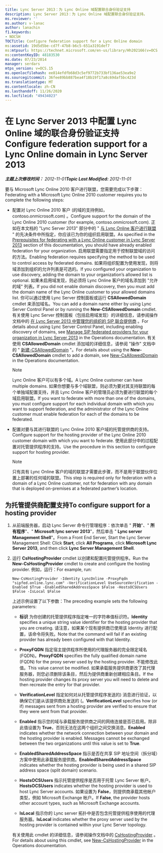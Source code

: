 ```yaml
---
title: Lync Server 2013：为 Lync Online 域配置联合身份验证支持
description: Lync Server 2013：为 Lync Online 域配置联合身份验证支持。
ms.reviewer: ''
ms.author: v-lanac
author: lanachin
f1.keywords:
- NOCSH
TOCTitle: Configure federation support for a Lync Online domain
ms:assetid: 19d5d5be-cd7f-47b8-b6c5-651a3191def7
ms:mtpsurl: https://technet.microsoft.com/en-us/library/Hh202166(v=OCS.15)
ms:contentKeyID: 48183530
ms.date: 07/23/2014
manager: serdars
mtps_version: v=OCS.15
ms.openlocfilehash: ee814efdfb68d3c5ef9772b733bf136ae53ea9e2
ms.sourcegitcommit: 36fee89bb887bea4f18b19f17a8c69daf5bc423d
ms.translationtype: MT
ms.contentlocale: zh-CN
ms.lasthandoff: 11/26/2020
ms.locfileid: "49434023"
---
```

# <a name="configure-federation-support-for-a-lync-online-domain-in-lync-server-2013"></a><span data-ttu-id="817ad-103">在 Lync Server 2013 中配置 Lync Online 域的联合身份验证支持</span><span class="sxs-lookup"><span data-stu-id="817ad-103">Configure federation support for a Lync Online domain in Lync Server 2013</span></span>

<div data-xmlns="http://www.w3.org/1999/xhtml">

<div class="topic" data-xmlns="http://www.w3.org/1999/xhtml" data-msxsl="urn:schemas-microsoft-com:xslt" data-cs="https://msdn.microsoft.com/">

<div data-asp="https://msdn2.microsoft.com/asp">



</div>

<div id="mainSection">

<div id="mainBody"><span data-ttu-id="817ad-104">

<span> </span></span><span class="sxs-lookup"><span data-stu-id="817ad-104">

<span> </span></span></span>

<span data-ttu-id="817ad-105">_**主题上次修改时间：** 2012-11-01_</span><span class="sxs-lookup"><span data-stu-id="817ad-105">_**Topic Last Modified:** 2012-11-01_</span></span>

<span data-ttu-id="817ad-106">要与 Microsoft Lync Online 2010 客户进行联盟，您需要完成以下步骤：</span><span class="sxs-lookup"><span data-stu-id="817ad-106">Federating with a Microsoft Lync Online 2010 customer requires you to complete the following steps:</span></span>

  - <span data-ttu-id="817ad-107">配置对 Lync Online 2010 客户 (的域的支持例如，contoso.onmicrosoft.com) 。</span><span class="sxs-lookup"><span data-stu-id="817ad-107">Configure support for the domain of the Lync Online 2010 customer (for example, contoso.onmicrosoft.com).</span></span> <span data-ttu-id="817ad-108">正如在本文档的 "Lync Server 2013" 部分中的 " [与 Lync Online 客户进行联盟](lync-server-2013-prerequisites-for-federating-with-a-lync-online-customer.md) " 的先决条件中所指定，你应该已为你的组织启用联盟。</span><span class="sxs-lookup"><span data-stu-id="817ad-108">As specified in the [Prerequisites for federating with a Lync Online customer in Lync Server 2013](lync-server-2013-prerequisites-for-federating-with-a-lync-online-customer.md) section of this documentation, you should have already enabled federation for your organization.</span></span> <span data-ttu-id="817ad-109">启用联盟需要指定用于控制联盟域的访问的方法。</span><span class="sxs-lookup"><span data-stu-id="817ad-109">Enabling federation requires specifying the method to be used to control access by federated domains.</span></span> <span data-ttu-id="817ad-110">如果将组织配置为使用发现，则将域添加到组织的允许列表是可选的。</span><span class="sxs-lookup"><span data-stu-id="817ad-110">If you configured your organization to use discovery, adding the domain to your organization’s allowed list is optional.</span></span> <span data-ttu-id="817ad-111">如果未启用域发现，则必须将 Lync Online 客户的域名添加到 "允许的域" 列表。</span><span class="sxs-lookup"><span data-stu-id="817ad-111">If you did not enable domain discovery, then you must add the domain name of the Lync Online customer to your allowed domains list.</span></span> <span data-ttu-id="817ad-112">你可以通过使用 Lync Server 控制面板或运行 **CSAllowedDomain** cmdlet 来添加域名。</span><span class="sxs-lookup"><span data-stu-id="817ad-112">You can add a domain name either by using Lync Server Control Panel or by running the **New-CSAllowedDomain** cmdlet.</span></span> <span data-ttu-id="817ad-113">有关使用 Lync Server 控制面板（包括启用域发现）的详细信息，请参阅操作文档中的 [在 Lync Server 2013 中管理您的组织的 SIP 联合提供商](lync-server-2013-manage-sip-federated-providers-for-your-organization.md) 。</span><span class="sxs-lookup"><span data-stu-id="817ad-113">For details about using Lync Server Control Panel, including enabling discovery of domains, see [Manage SIP federated providers for your organization in Lync Server 2013](lync-server-2013-manage-sip-federated-providers-for-your-organization.md) in the Operations documentation.</span></span> <span data-ttu-id="817ad-114">有关使用 **CSAllowedDomain** cmdlet 添加域的详细信息，请参阅 "操作" 文档中的 " [新建-CSAllowedDomain](https://docs.microsoft.com/powershell/module/skype/New-CsAllowedDomain) "。</span><span class="sxs-lookup"><span data-stu-id="817ad-114">For details about using the **New-CSAllowedDomain** cmdlet to add a domain, see [New-CsAllowedDomain](https://docs.microsoft.com/powershell/module/skype/New-CsAllowedDomain) in the Operations documentation.</span></span>
    
    <div>
    

    > [!NOTE]  
    > <span data-ttu-id="817ad-115">Lync Online 客户可以有多个域。</span><span class="sxs-lookup"><span data-stu-id="817ad-115">A Lync Online customer can have multiple domains.</span></span> <span data-ttu-id="817ad-116">如果你想要与多个域联盟，则必须为要对其支持联盟的每个单独域配置支持，并且 Lync Online 客户的管理员必须为要进行联盟的每个域启用联盟。</span><span class="sxs-lookup"><span data-stu-id="817ad-116">If you want to federate with more than one of the domains, you must configure support for each individual domain with which you want to support federation, and the administrator of the Lync Online customer must enable federation for each of the domains to be federated.</span></span>

    
    </div>

  - <span data-ttu-id="817ad-117">配置对要与其进行联盟的 Lync Online 2010 客户域的托管提供商的支持。</span><span class="sxs-lookup"><span data-stu-id="817ad-117">Configure support for the hosting provider of the Lync Online 2010 customer domain with which you want to federate.</span></span> <span data-ttu-id="817ad-118">使用此部分中的过程配置对托管提供程序的支持。</span><span class="sxs-lookup"><span data-stu-id="817ad-118">Use the procedure in this section to configure support for hosting provider.</span></span>
    
    <div>
    

    > [!NOTE]  
    > <span data-ttu-id="817ad-119">只有具有 Lync Online 客户的域的联盟才需要此步骤，而不是用于联盟伙伴位置上部署的任何域的联盟。</span><span class="sxs-lookup"><span data-stu-id="817ad-119">This step is required only for federation with a domain of a Lync Online customer, not for federation with any domain that is deployed on-premises at a federated partner’s location.</span></span>

    
    </div>

<div>

## <a name="to-configure-support-for-a-hosting-provider"></a><span data-ttu-id="817ad-120">为托管提供商配置支持</span><span class="sxs-lookup"><span data-stu-id="817ad-120">To configure support for a hosting provider</span></span>

1.  <span data-ttu-id="817ad-121">从前端服务器，启动 Lync Server 命令行管理程序：依次单击 " **开始**"、" **所有程序**"、" **Microsoft lync server 2013**"，然后单击 " **Lync server Management Shell**"。</span><span class="sxs-lookup"><span data-stu-id="817ad-121">From a Front End Server, Start the Lync Server Management Shell: Click **Start**, click **All Programs**, click **Microsoft Lync Server 2013**, and then click **Lync Server Management Shell**.</span></span>

2.  <span data-ttu-id="817ad-122">运行 **CsHostingProvider** cmdlet 以创建和配置托管提供程序。</span><span class="sxs-lookup"><span data-stu-id="817ad-122">Run the **New-CsHostingProvider** cmdlet to create and configure the hosting provider.</span></span> <span data-ttu-id="817ad-123">例如，运行：</span><span class="sxs-lookup"><span data-stu-id="817ad-123">For example, run:</span></span>
    
        New-CsHostingProvider -Identity LyncOnline -ProxyFqdn "sipfed.online.lync.com" -VerificationLevel UseSourceVerification -Enabled $True -EnabledSharedAddressSpace $False -HostsOCSUsers $False -IsLocal $False
    
    <span data-ttu-id="817ad-124">上述示例设置了以下参数：</span><span class="sxs-lookup"><span data-stu-id="817ad-124">The preceding example sets the following parameters:</span></span>
    
      - <span data-ttu-id="817ad-125">**标识** 为你创建的托管提供程序指定唯一的字符串值标识符。</span><span class="sxs-lookup"><span data-stu-id="817ad-125">**Identity** specifies a unique string value identifier for the hosting provider that you are creating.</span></span> <span data-ttu-id="817ad-126">请注意，如果某个现有提供商已使用该 Identity 进行配置，该命令将失败。</span><span class="sxs-lookup"><span data-stu-id="817ad-126">Note that the command will fail if an existing provider has already been configured with that Identity.</span></span>
    
      - <span data-ttu-id="817ad-127">**ProxyFQDN** 指定宿主提供程序所使用的代理服务器的完全限定域名 (FQDN)。</span><span class="sxs-lookup"><span data-stu-id="817ad-127">**ProxyFQDN** specifies the fully qualified domain name (FQDN) for the proxy server used by the hosting provider.</span></span> <span data-ttu-id="817ad-128">不能修改此值。</span><span class="sxs-lookup"><span data-stu-id="817ad-128">This value cannot be modified.</span></span> <span data-ttu-id="817ad-129">如果承载服务提供商更改了其代理服务器，则您必须删除该条目，然后为提供商重新创建相应条目。</span><span class="sxs-lookup"><span data-stu-id="817ad-129">If the hosting provider changes its proxy server you will need to delete and then recreate the entry for that provider.</span></span>
    
      - <span data-ttu-id="817ad-130">**VerificationLevel** 指定如何对从托管提供程序发送的) 消息进行验证，以确保它们是从该提供商处发送的 (。</span><span class="sxs-lookup"><span data-stu-id="817ad-130">**VerificationLevel** specifies how (or if) messages sent from a hosting provider are verified to ensure that they were sent from that provider.</span></span>
    
      - <span data-ttu-id="817ad-p107">**Enabled** 指示您的域与承载服务提供商之间的网络连接是否已启用。除非此值设置为 **True**，否则无法在这两个组织之间交换消息。</span><span class="sxs-lookup"><span data-stu-id="817ad-p107">**Enabled** indicates whether the network connection between your domain and the hosting provider is enabled. Messages cannot be exchanged between the two organizations until this value is set to **True**.</span></span>
    
      - <span data-ttu-id="817ad-133">**EnabledSharedAddressSpace** 指示是否在共享 SIP 地址空间（拆分域）方案中使用此承载服务提供商。</span><span class="sxs-lookup"><span data-stu-id="817ad-133">**EnabledSharedAddressSpace** indicates whether the hosting provider is being used in a shared SIP address space (split domain) scenario.</span></span>
    
      - <span data-ttu-id="817ad-134">**HostsOCSUsers** 指示托管提供程序是否用于托管 Lync Server 帐户。</span><span class="sxs-lookup"><span data-stu-id="817ad-134">**HostsOCSUsers** indicates whether the hosting provider is used to host Lync Server accounts.</span></span> <span data-ttu-id="817ad-135">如果设置为 **False**，则提供商承载其他帐户类型，例如 Microsoft Exchange 帐户。</span><span class="sxs-lookup"><span data-stu-id="817ad-135">If **False**, the provider hosts other account types, such as Microsoft Exchange accounts.</span></span>
    
      - <span data-ttu-id="817ad-136">**IsLocal** 指示你的 Lync server 拓扑中是否包含托管提供程序使用的代理服务器。</span><span class="sxs-lookup"><span data-stu-id="817ad-136">**IsLocal** indicates whether the proxy server used by the hosting provider is contained within your Lync Server topology.</span></span>
    
    <span data-ttu-id="817ad-137">有关使用此 cmdlet 的详细信息，请参阅操作文档中的 [CsHostingProvider](https://docs.microsoft.com/powershell/module/skype/New-CsHostingProvider) 。</span><span class="sxs-lookup"><span data-stu-id="817ad-137">For details about using this cmdlet, see [New-CsHostingProvider](https://docs.microsoft.com/powershell/module/skype/New-CsHostingProvider) in the Operations documentation.</span></span>

<span data-ttu-id="817ad-138"></div>

</div>

<span> </span>

</div>

</div>

</span><span class="sxs-lookup"><span data-stu-id="817ad-138"></div>

</div>

<span> </span>

</div>

</div>

</span></span></div>

